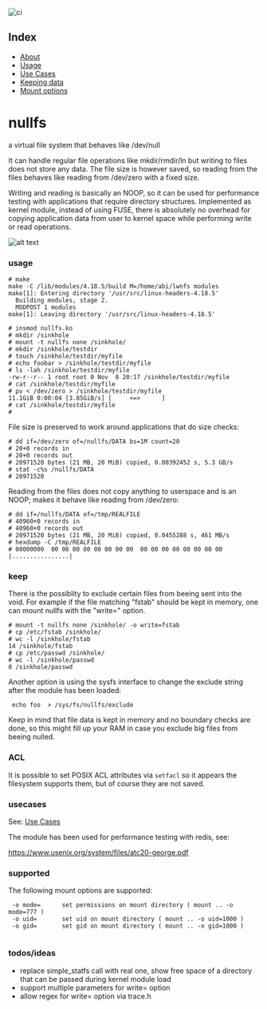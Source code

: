 ![ci](https://github.com/abbbi/nullfsvfs/actions/workflows/ci-ubuntu-latest.yml/badge.svg)

## Index

 - [About](#nullfs)
 - [Usage](#usage)
 - [Use Cases](#usecases)
 - [Keeping data](#keep)
 - [Mount options](#supported)

# nullfs
a virtual file system that behaves like /dev/null

It can handle regular file operations like mkdir/rmdir/ln but writing to files
does not store any data. The file size is however saved, so reading from the
files behaves like reading from /dev/zero with a fixed size.

Writing and reading is basically an NOOP, so it can be used for performance
testing with applications that require directory structures.  Implemented as
kernel module, instead of using FUSE, there is absolutely no overhead for
copying application data from user to kernel space while performing write or
read operations.

![alt text](https://github.com/abbbi/nullfsvfs/raw/master/nullfs.jpg)

### usage
```
# make
make -C /lib/modules/4.18.5/build M=/home/abi/lwnfs modules
make[1]: Entering directory '/usr/src/linux-headers-4.18.5'
  Building modules, stage 2.
  MODPOST 1 modules
make[1]: Leaving directory '/usr/src/linux-headers-4.18.5'

# insmod nullfs.ko 
# mkdir /sinkhole
# mount -t nullfs none /sinkhole/
# mkdir /sinkhole/testdir
# touch /sinkhole/testdir/myfile
# echo foobar > /sinkhole/testdir/myfile
# ls -lah /sinkhole/testdir/myfile
-rw-r--r-- 1 root root 0 Nov  8 20:17 /sinkhole/testdir/myfile
# cat /sinkhole/testdir/myfile
# pv < /dev/zero > /sinkhole/testdir/myfile
11.1GiB 0:00:04 [3.85GiB/s] [     <=>      ] 
# cat /sinkhole/testdir/myfile
# 
```

File size is preserved to work around applications that do size checks:

```
# dd if=/dev/zero of=/nullfs/DATA bs=1M count=20
# 20+0 records in
# 20+0 records out
# 20971520 bytes (21 MB, 20 MiB) copied, 0.00392452 s, 5.3 GB/s
# stat -c%s /nullfs/DATA
# 20971520
```

Reading from the files does not copy anything to userspace and is an NOOP;
makes it behave like reading from /dev/zero:

```
# dd if=/nullfs/DATA of=/tmp/REALFILE
# 40960+0 records in
# 40960+0 records out
# 20971520 bytes (21 MB, 20 MiB) copied, 0.0455288 s, 461 MB/s
# hexdump -C /tmp/REALFILE
# 00000000  00 00 00 00 00 00 00 00  00 00 00 00 00 00 00 00  |................|
```


### keep

There is the possiblity to exclude certain files from beeing sent into the void.
For example if the file matching "fstab" should be kept in memory, one can mount
nullfs with the "write=" option. 

```
# mount -t nullfs none /sinkhole/ -o write=fstab
# cp /etc/fstab /sinkhole/
# wc -l /sinkhole/fstab 
14 /sinkhole/fstab
# cp /etc/passwd /sinkhole/
# wc -l /sinkhole/passwd 
0 /sinkhole/passwd
```

Another option is using the sysfs interface to change the exclude string
after the module has been loaded:

```
 echo foo  > /sys/fs/nullfs/exclude 
```

Keep in mind that file data is kept in memory and no boundary checks are done,
so this might fill up your RAM in case you exclude big files from beeing
nulled.

### ACL

It is possible to set POSIX ACL attributes via `setfacl` so it appears the
filesystem supports them, but of course they are not saved.

### usecases

See: [Use Cases ](https://github.com/abbbi/nullfsvfs/labels/Usecase)

The module has been used for performance testing with redis, see:

 https://www.usenix.org/system/files/atc20-george.pdf

### supported

The following mount options are supported:
```
 -o mode=      set permissions on mount directory ( mount .. -o mode=777 )
 -o uid=       set uid on mount directory ( mount .. -o uid=1000 )
 -o gid=       set gid on mount directory ( mount .. -o gid=1000 )
 
```

### todos/ideas

* replace simple_statfs call with real one, show free space of a directory that
  can be passed during kernel module load
* support multiple parameters for write= option
* allow regex for write= option via trace.h
